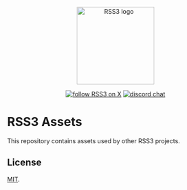 <!-- markdownlint-disable -->
<p align="center">
  <a href="https://rss3.io" target="_blank" rel="noopener noreferrer">
    <!-- RSS3 White logo, used the hosting for an absolute link -->
    <img width="180" src="https://share.henry.wang/f/HlwmDi+" alt="RSS3 logo">
  </a>
</p>
<p align="center">
  <a href="https://twitter.com/intent/follow?screen_name=rss3_"><img src="https://img.shields.io/twitter/follow/rss3_?color=%230072ff" alt="follow RSS3 on X"></a>
  <a href="https://discord.gg/vfhpMjdbGU"><img src="https://img.shields.io/badge/chat-discord-blue?style=flat&logo=discord&color=%230072ff" alt="discord chat"></a>
  <!-- add NPM and other badges when needed -->
</p>
<!-- markdownlint-enable -->

# RSS3 Assets

This repository contains assets used by other RSS3 projects.

## License

<!-- We use MIT as it's almost unrestricted. -->

[MIT](LICENSE).
